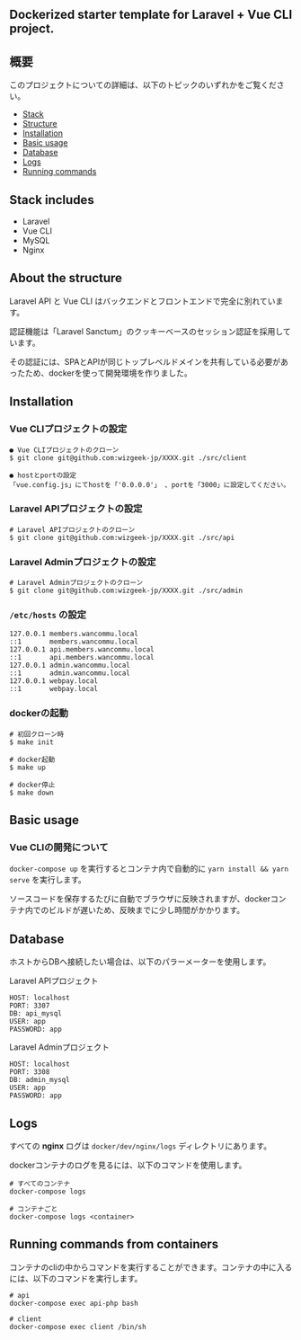 ## Dockerized starter template for Laravel + Vue CLI project.

## 概要

このプロジェクトについての詳細は、以下のトピックのいずれかをご覧ください。

* [Stack](#stack-includes)
* [Structure](#about-the-structure)
* [Installation](#installation)
* [Basic usage](#basic-usage)
* [Database](#database)
* [Logs](#logs)
* [Running commands](#running-commands-from-containers)

## Stack includes
* Laravel
* Vue CLI
* MySQL
* Nginx

## About the structure
Laravel API と Vue CLI はバックエンドとフロントエンドで完全に別れています。 

認証機能は「Laravel Sanctum」のクッキーベースのセッション認証を採用しています。 

その認証には、SPAとAPIが同じトップレベルドメインを共有している必要があったため、dockerを使って開発環境を作りました。 

## Installation

### Vue CLIプロジェクトの設定
```
● Vue CLIプロジェクトのクローン  
$ git clone git@github.com:wizgeek-jp/XXXX.git ./src/client

● hostとportの設定  
「vue.config.js」にてhostを「'0.0.0.0'」 、portを「3000」に設定してください。
```

### Laravel APIプロジェクトの設定
```
# Laravel APIプロジェクトのクローン
$ git clone git@github.com:wizgeek-jp/XXXX.git ./src/api
```

### Laravel Adminプロジェクトの設定
```
# Laravel Adminプロジェクトのクローン
$ git clone git@github.com:wizgeek-jp/XXXX.git ./src/admin
```

### `/etc/hosts` の設定

```
127.0.0.1 members.wancommu.local
::1       members.wancommu.local
127.0.0.1 api.members.wancommu.local
::1       api.members.wancommu.local
127.0.0.1 admin.wancommu.local
::1       admin.wancommu.local
127.0.0.1 webpay.local
::1       webpay.local
```

### dockerの起動
```
# 初回クローン時
$ make init

# docker起動
$ make up

# docker停止
$ make down
```
## Basic usage

### Vue CLIの開発について
`docker-compose up` を実行するとコンテナ内で自動的に `yarn install && yarn serve` を実行します。 

ソースコードを保存するたびに自動でブラウザに反映されますが、dockerコンテナ内でのビルドが遅いため、反映までに少し時間がかかります。 

## Database

ホストからDBへ接続したい場合は、以下のパラーメーターを使用します。 

Laravel APIプロジェクト
```
HOST: localhost
PORT: 3307
DB: api_mysql
USER: app
PASSWORD: app
```

Laravel Adminプロジェクト
```
HOST: localhost
PORT: 3308
DB: admin_mysql
USER: app
PASSWORD: app
```

## Logs
すべての **nginx** ログは `docker/dev/nginx/logs` ディレクトリにあります。

dockerコンテナのログを見るには、以下のコマンドを使用します。
```
# すべてのコンテナ
docker-compose logs

# コンテナごと
docker-compose logs <container>
```

## Running commands from containers
コンテナのcliの中からコマンドを実行することができます。コンテナの中に入るには、以下のコマンドを実行します。
```
# api
docker-compose exec api-php bash

# client
docker-compose exec client /bin/sh
```
